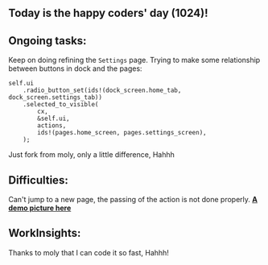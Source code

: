 ## Today is the happy coders' day (1024)!

## Ongoing tasks:
Keep on doing refining the `Settings` page.
Trying to make some relationship between buttons in dock and the pages:
```
self.ui
    .radio_button_set(ids!(dock_screen.home_tab, dock_screen.settings_tab))
    .selected_to_visible(
        cx,
        &self.ui,
        actions,
        ids!(pages.home_screen, pages.settings_screen),
    );
```
Just fork from moly, only a little difference, Hahhh

## Difficulties:
Can't jump to a new page, the passing of the action is not done properly.
[**A demo picture here**](https://github.com/Demolemon11/Demolemon11.github.io/blob/hotfix/statics/2024-10-24_19-46-15.png)

## WorkInsights:
Thanks to moly that I can code it so fast, Hahhh!
